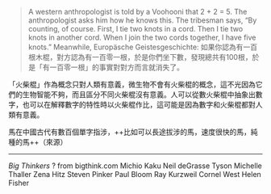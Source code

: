 > A western anthropologist is told by a Voohooni that 2 + 2 = 5. The anthropologist asks him how he knows this. The tribesman says,
> “By counting, of course. First, I tie two knots in a cord. Then I tie two knots in another cord. When I join the two cords together, I have five knots.”
Meanwhile, Europäsche Geistesgeschichte:
> 如果你認為有一百根木棍，對方認為有一百零一根，於是你們坐下數，發現總共有100根，於是「有一百零一根」的事實對對方而言就消失了。

「火柴棍」作為概念只對人類有意義，微生物不會有火柴棍的概念，這不光因為它們的生物智能不夠，而且區分不同火柴棍沒有意義。人可以從數火柴棍中抽象出數字，也可以在解釋數字的特性時以火柴棍作比，這可能是因為數字和火柴棍都對人類有意義。

馬在中國古代有數百個單字指涉，++比如可以長途拔涉的馬，速度很快的馬，純種的馬++（來源）


---- 

_Big Thinkers_ ? from bigthink.com
Michio Kaku
Neil deGrasse Tyson
Michelle Thaller
Zena Hitz
Steven Pinker
Paul Bloom
Ray Kurzweil
Cornel West
Helen Fisher
